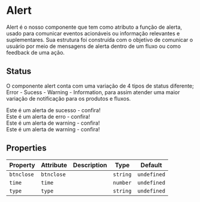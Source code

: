 # Alert

Alert é o nosso componente que tem como atributo a função de alerta, usado para comunicar eventos acionáveis ou informação relevantes e suplementares. Sua estrutura foi construída com o objetivo de comunicar o usuário por meio de mensagens de alerta dentro de um fluxo ou como feedback de uma ação.

## Status
O componente alert conta com uma variação de 4 tipos de status diferente; Error - Sucess - Warning - Information, para assim atender uma maior variação de notificação para os produtos e fluxos.

<wiz-code-demo>
  <wiz-alert type="success" btnclose="true">Este é um alerta de sucesso - confira!</wiz-alert>
</wiz-code-demo>

<br>

<wiz-code-demo>
  <wiz-alert type="error" btnclose="true">Este é um alerta de erro - confira!</wiz-alert>
</wiz-code-demo>

<br>

<wiz-code-demo>
  <wiz-alert type="warning" btnclose="true">Este é um alerta de warning - confira!</wiz-alert>
</wiz-code-demo>

<br>

<wiz-code-demo>
  <wiz-alert type="information" btnclose="true">Este é um alerta de warning - confira!</wiz-alert>
</wiz-code-demo>

<br>

## Properties

| Property   | Attribute  | Description | Type     | Default     |
| ---------- | ---------- | ----------- | -------- | ----------- |
| `btnclose` | `btnclose` |             | `string` | `undefined` |
| `time`     | `time`     |             | `number` | `undefined` |
| `type`     | `type`     |             | `string` | `undefined` |

<br>